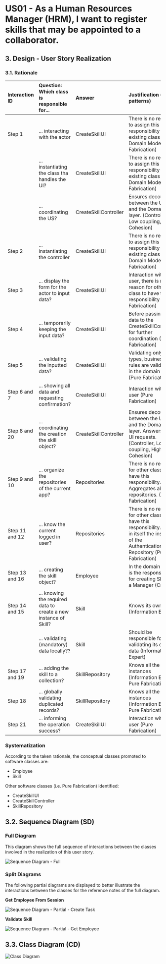 # US01 - As a Human Resources Manager (HRM), I want to register skills that may be appointed to a collaborator.

## 3. Design - User Story Realization 

### 3.1. Rationale



| Interaction ID | Question: Which class is responsible for...                      | Answer                | Justification (with patterns)                                                                                                                  |
|:---------------|:-----------------------------------------------------------------|:----------------------|:-----------------------------------------------------------------------------------------------------------------------------------------------|
| Step 1         | ... interacting with the actor                                   | CreateSkillUI         | There is no reason to assign this responsibility to any existing class in the Domain Model (Pure Fabrication)                                  |
|                | ... instantiating the class tha handles the UI?                  | CreateSkillUI         | There is no reason to assign this responsibility to any existing class in the Domain Model (Pure Fabrication)                                  |
|                | ... coordinating the US?                                         | CreateSkillController | Ensures decouple between the UI layer and the Domain layer. (Controller, Low coupling, High Cohesion)                                          |
| Step 2         | ... instantiating the controller                                 | CreateSkillUI         | There is no reason to assign this responsibility to any existing class in the Domain Model (Pure Fabrication)                                  | 
| Step 3         | ... display the form for the actor to input data?                | CreateSkillUI         | Interaction with the user, there is no reason for other class to have this responsibility (Pure Fabrication)                                   |
| Step 4         | ... temporarily keeping the input data?                          | CreateSkillUI         | Before passing the data to the CreateSkillController for further coordination (Pure Fabrication)                                               |
| Step 5         | ... validating the inputted data?                                | CreateSkillUI         | Validating only data types, business rules are validated in the domain layer (Pure Fabrication)                                                |
| Step 6 and 7   | ... showing all data and requesting confirmation?                | CreateSkillUI         | Interaction with the user (Pure Fabrication)                                                                                                   |
| Step 8 and 20  | ... coordinating the creation the skill object?                  | CreateSkillController | Ensures decouple between the UI layer and the Domain layer. Answers the UI requests. (Controller, Low coupling, High Cohesion)                 |
| Step 9 and 10  | ... organize the repositories of the current app?                | Repositories          | There is no reason for other class to have this responsibility. Aggregates all the repositories. (Pure Fabrication)                            |
| Step 11 and 12 | ... know the current logged in user?                             | Repositories          | There is no reason for other class to have this responsibility. Has in itself the instance of the Authentication Repository (Pure Fabrication) |
| Step 13 and 16 | ... creating the skill object?                                   | Employee              | In the domain model is the responsible for creating Skills as a Manager (Creator)                                                              |
| Step 14 and 15 | ... knowing the required data to create a new instance of Skill? | Skill                 | Knows its own data (Information Expert)                                                                                                        |
|                | ... validating (mandatory) data locally??                        | Skill                 | Should be responsible for validating its own data (Information Expert)                                                                         |
| Step 17 and 19 | ... adding the skill to a collection?                            | SkillRepository       | Knows all the Skill instances (Information Expert, Pure Fabrication)                                                                           |
| Step 18        | ... globally validating duplicated records?                      | SkillRepository       | Knows all the Skill instances (Information Expert, Pure Fabrication)                                                                           |
| Step 21        | ... informing the operation success?                             | CreateSkillUI         | Interaction with the user (Pure Fabrication)                                                                                                   |              

### Systematization ##

According to the taken rationale, the conceptual classes promoted to software classes are: 

* Employee
* Skill

Other software classes (i.e. Pure Fabrication) identified: 

* CreateSkillUI  
* CreateSkillController
* SkillRepository


## 3.2. Sequence Diagram (SD)

### Full Diagram

This diagram shows the full sequence of interactions between the classes involved in the realization of this user story.

![Sequence Diagram - Full](svg/us01-sequence-diagram-full.svg)

### Split Diagrams

The following partial diagrams are displayed to better illustrate the interactions between the classes for the reference notes of the full diagram.

**Get Employee From Session**

![Sequence Diagram - Partial - Create Task](svg/us01-sequence-diagram-partial-get-employee.svg)

**Validate Skill**

![Sequence Diagram - Partial - Get Employee](svg/us01-sequence-diagram-partial-validate-skill.svg)


## 3.3. Class Diagram (CD)

![Class Diagram](svg/us01-class-diagram.svg)